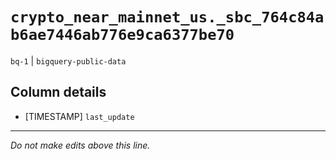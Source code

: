 # `crypto_near_mainnet_us._sbc_764c84ab6ae7446ab776e9ca6377be70`
`bq-1` | `bigquery-public-data`

## Column details
* [TIMESTAMP] `last_update`

-------------------------------------------------------------------------------
*Do not make edits above this line.*
